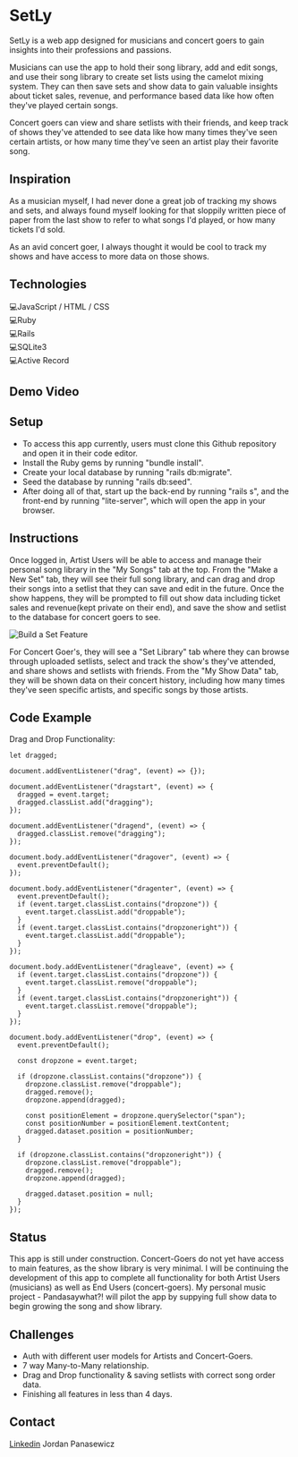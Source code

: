 # SetLy

SetLy is a web app designed for musicians and concert goers to gain insights into their professions and passions.

Musicians can use the app to hold their song library, add and edit songs, and use their song library to create set lists using the camelot mixing system. They can then save sets and show data to gain valuable insights about ticket sales, revenue, and performance based data like how often they've played certain songs.

Concert goers can view and share setlists with their friends, and keep track of shows they've attended to see data like how many times they've seen certain artists, or how many time they've seen an artist play their favorite song.

## Inspiration

As a musician myself, I had never done a great job of tracking my shows and sets, and always found myself looking for that sloppily written piece of paper from the last show to refer to what songs I'd played, or how many tickets I'd sold.

As an avid concert goer, I always thought it would be cool to track my shows and have access to more data on those shows.

## Technologies

💻JavaScript / HTML / CSS <br />
💻Ruby <br />
💻Rails <br />
💻SQLite3 <br />
💻Active Record <br />

## Demo Video

## Setup

- To access this app currently, users must clone this Github repository and open it in their code editor.
- Install the Ruby gems by running "bundle install".
- Create your local database by running "rails db:migrate".
- Seed the database by running "rails db:seed".
- After doing all of that, start up the back-end by running "rails s", and the front-end by running "lite-server", which will open the app in your browser.

## Instructions

Once logged in, Artist Users will be able to access and manage their personal song library in the "My Songs" tab at the top. From the "Make a New Set" tab, they will see their full song library, and can drag and drop their songs into a setlist that they can save and edit in the future. Once the show happens, they will be prompted to fill out show data including ticket sales and revenue(kept private on their end), and save the show and setlist to the database for concert goers to see.

![Build a Set Feature](https://i.imgur.com/JILMtmK.png)

For Concert Goer's, they will see a "Set Library" tab where they can browse through uploaded setlists, select and track the show's they've attended, and share shows and setlists with friends. From the "My Show Data" tab, they will be shown data on their concert history, including how many times they've seen specific artists, and specific songs by those artists.

## Code Example

Drag and Drop Functionality:

```
let dragged;

document.addEventListener("drag", (event) => {});

document.addEventListener("dragstart", (event) => {
  dragged = event.target;
  dragged.classList.add("dragging");
});

document.addEventListener("dragend", (event) => {
  dragged.classList.remove("dragging");
});

document.body.addEventListener("dragover", (event) => {
  event.preventDefault();
});

document.body.addEventListener("dragenter", (event) => {
  event.preventDefault();
  if (event.target.classList.contains("dropzone")) {
    event.target.classList.add("droppable");
  }
  if (event.target.classList.contains("dropzoneright")) {
    event.target.classList.add("droppable");
  }
});

document.body.addEventListener("dragleave", (event) => {
  if (event.target.classList.contains("dropzone")) {
    event.target.classList.remove("droppable");
  }
  if (event.target.classList.contains("dropzoneright")) {
    event.target.classList.remove("droppable");
  }
});

document.body.addEventListener("drop", (event) => {
  event.preventDefault();

  const dropzone = event.target;

  if (dropzone.classList.contains("dropzone")) {
    dropzone.classList.remove("droppable");
    dragged.remove();
    dropzone.append(dragged);

    const positionElement = dropzone.querySelector("span");
    const positionNumber = positionElement.textContent;
    dragged.dataset.position = positionNumber;
  }

  if (dropzone.classList.contains("dropzoneright")) {
    dropzone.classList.remove("droppable");
    dragged.remove();
    dropzone.append(dragged);

    dragged.dataset.position = null;
  }
});
```

## Status

This app is still under construction. Concert-Goers do not yet have access to main features, as the show library is very minimal. I will be continuing the development of this app to complete all functionality for both Artist Users (musicians) as well as End Users (concert-goers). My personal music project - Pandasaywhat?! will pilot the app by suppying full show data to begin growing the song and show library.

## Challenges 

- Auth with different user models for Artists and Concert-Goers.
- 7 way Many-to-Many relationship.
- Drag and Drop functionality & saving setlists with correct song order data. 
- Finishing all features in less than 4 days. 


## Contact

[Linkedin](https://www.linkedin.com/in/jordan-panasewicz-77a93158/) Jordan Panasewicz
